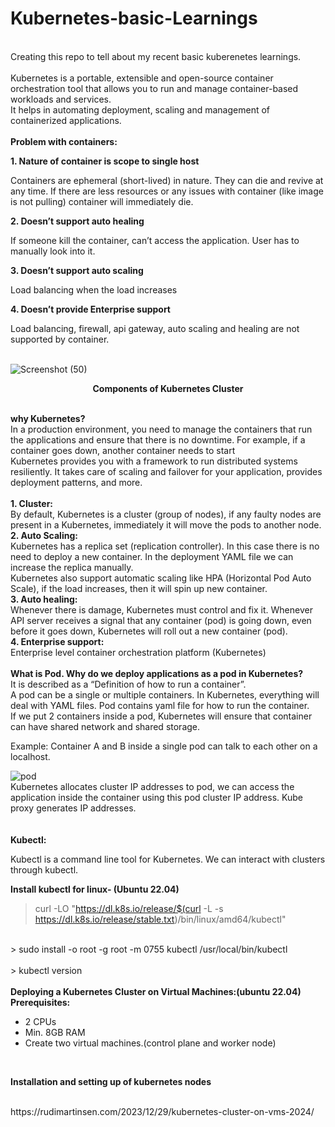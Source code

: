 # Kubernetes-basic-Learnings
<br>
Creating this repo to tell about my recent basic kuberenetes learnings.<br>
<br>
<b></b>Kubernetes</b> is a portable, extensible and open-source container orchestration tool that allows you to run and manage container-based workloads and services. <br>
It helps in automating deployment, scaling and management of containerized applications. 
<br>
<br>
<b>Problem with containers:</b> 

  <b>1. Nature of container is scope to single host</b>

Containers are ephemeral (short-lived) in nature. They can die and revive at any time. If there are less resources or any issues with container (like image is not pulling) container will immediately die. 

  <b>2. Doesn’t support auto healing</b> 

If someone kill the container, can’t access the application. User has to manually look into it. 

  <b>3. Doesn’t support auto scaling</b> 

Load balancing when the load increases 

  <b>4. Doesn’t provide Enterprise support </b>

Load balancing, firewall, api gateway, auto scaling and healing are not supported by container. 
<br>
<br>

![Screenshot (50)](https://github.com/kavana-14/Kubernetes-basic-Learnings/assets/163102550/941c186a-3a58-4b4f-b606-40cd68b53eec)
<b><center>Components of Kubernetes Cluster</center></b>
<br>

<b>why Kubernetes? </b>
<br>
In a production environment, you need to manage the containers that run the applications and ensure that there is no downtime. For example, if a container goes down, another container needs to start 
<br>
Kubernetes provides you with a framework to run distributed systems resiliently. It takes care of scaling and failover for your application, provides deployment patterns, and more. 
<br>
<br> 
<b>1. Cluster: </b><br>
By default, Kubernetes is a cluster (group of nodes), if any faulty nodes are 	present in a Kubernetes, immediately it will move the pods to another node. 
<br>
<b>2. Auto Scaling: </b><br>
Kubernetes has a replica set (replication controller). In this case there is no 	need to deploy a new container. In the deployment YAML file we can increase 	 the replica manually. 
<br>
Kubernetes also support automatic scaling like HPA (Horizontal Pod Auto 	Scale), if the load increases, then it will spin up new container. 
<br>
<b>3. Auto healing: </b><br>
Whenever there is damage, Kubernetes must control and fix it. Whenever API 	server receives a signal that any container (pod) is going down, even before it 	goes down, Kubernetes will roll out a new container (pod). 
<br>
<b>4. Enterprise support: </b><br>
Enterprise level container orchestration platform (Kubernetes) 
<br>
<br>
<b>What is Pod. Why do we deploy applications as a pod in Kubernetes? </b><br>
It is described as a “Definition of how to run a container”.  <br>
A pod can be a single or multiple containers. In Kubernetes, everything will deal with YAML files. Pod contains yaml file for how to run the container. <br>
If we put 2 containers inside a pod, Kubernetes will ensure that container can have shared network and shared storage. <br>

Example: Container A and B inside a single pod can talk to each other on a localhost. <br>

  ![pod](https://github.com/kavana-14/Kubernetes-basic-Learnings/assets/163102550/e6f1122f-ff7a-4f2f-89c3-b117ebbd81e8)
<br>
Kubernetes allocates cluster IP addresses to pod, we can access the application inside the container using this pod cluster IP address. Kube proxy generates IP addresses. <br>
<br>
<br>
<b>Kubectl: </b><br>

Kubectl is a command line tool for Kubernetes. We can interact with clusters through kubectl. 

<b>Install kubectl for linux- (Ubuntu 22.04)</b><br>

> curl -LO "https://dl.k8s.io/release/$(curl -L -s https://dl.k8s.io/release/stable.txt)/bin/linux/amd64/kubectl" 
<br>
> sudo install -o root -g root -m 0755 kubectl /usr/local/bin/kubectl 
<br>
<br>
> kubectl version
<br>
<br>
<b>Deploying a Kubernetes Cluster on Virtual Machines:(ubuntu 22.04) </b>
<br>
<b>Prerequisites: </b><br>
<ul>
<li>2 CPUs </li>
<li>Min. 8GB RAM </li>
<li>Create two virtual machines.(control plane and worker node)</li>
</ul>
<br>
<b><p>Installation and setting up of kubernetes nodes</p></b>
<br>
<a>https://rudimartinsen.com/2023/12/29/kubernetes-cluster-on-vms-2024/</a>
